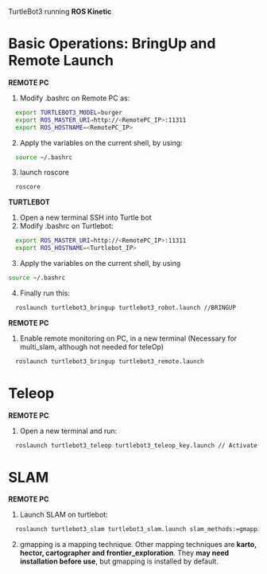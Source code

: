 TurtleBot3 running **ROS Kinetic**  
# Basic Operations: BringUp and Remote Launch
**REMOTE PC**
1. Modify .bashrc on Remote PC as:  
```bash
  export TURTLEBOT3_MODEL=burger
  export ROS_MASTER_URI=http://<RemotePC_IP>:11311 
  export ROS_HOSTNAME=<RemotePC_IP>
```
2. Apply the variables on the current shell, by using:
```bash
  source ~/.bashrc
```
3. launch roscore
```bash
  roscore
```
**TURTLEBOT**
1. Open a new terminal SSH into Turtle bot
2. Modify .bashrc on Turtlebot:  
```bash
  export ROS_MASTER_URI=http://<RemotePC_IP>:11311  
  export ROS_HOSTNAME=<Turtlebot_IP>
```
3. Apply the variables on the current shell, by using
```bash 
source ~/.bashrc
```
4. Finally run this:
```bash
  roslaunch turtlebot3_bringup turtlebot3_robot.launch //BRINGUP
```
**REMOTE PC**
1. Enable remote monitoring on PC, in a new terminal (Necessary for multi_slam, although not needed for teleOp)
```bash
  roslaunch turtlebot3_bringup turtlebot3_remote.launch
```

# Teleop
**REMOTE PC**
1. Open a new terminal and run:  
```bash
  roslaunch turtlebot3_teleop turtlebot3_teleop_key.launch // Activate remote navigation
```
# SLAM

**REMOTE PC**
1. Launch SLAM on turtlebot:
```bash
  roslaunch turtlebot3_slam turtlebot3_slam.launch slam_methods:=gmapping
```
2. gmapping is a mapping technique. Other mapping techniques are **karto, hector, cartographer and frontier_exploration**. They **may need installation before use**, but gmapping is installed by default.

